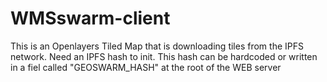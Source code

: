 # WMSswarm-client
This is an Openlayers Tiled Map that is downloading tiles from the IPFS network.
Need an IPFS hash to init.
This hash can be hardcoded or written in a fiel called "GEOSWARM_HASH" at the root of the WEB server
